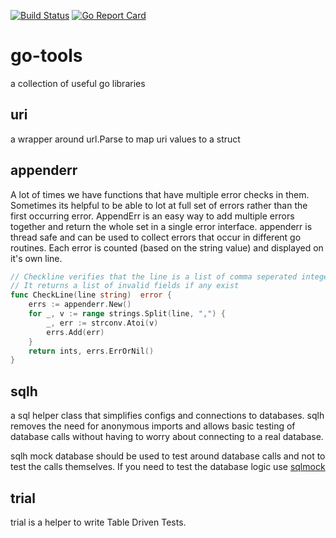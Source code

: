 [![Build Status](https://travis-ci.org/jbsmith7741/go-tools.svg?branch=master)](https://travis-ci.org/jbsmith7741/go-tools)
[![Go Report Card](https://goreportcard.com/badge/github.com/jbsmith7741/go-tools)](https://goreportcard.com/report/github.com/jbsmith7741/go-tools)

# go-tools
a collection of useful go libraries

## uri
a wrapper around url.Parse to map uri values to a struct

## appenderr
A lot of times we have functions that have multiple error checks in them. Sometimes its helpful to be able to lot at full set of errors rather than the first occurring error. AppendErr is an easy way to add multiple errors together and return the whole set in a single error interface. appenderr is thread safe and can be used to collect errors that occur in different go routines. Each error is counted (based on the string value) and displayed on it's own line.

``` go
// Checkline verifies that the line is a list of comma seperated integers.
// It returns a list of invalid fields if any exist
func CheckLine(line string)  error {
    errs := appenderr.New() 
    for _, v := range strings.Split(line, ",") {
        _, err := strconv.Atoi(v)
        errs.Add(err)
    }
    return ints, errs.ErrOrNil()
}

```

## sqlh
a sql helper class that simplifies configs and connections to databases. sqlh removes the need for anonymous imports and allows basic testing of database calls without having to worry about connecting to a real database.

sqlh mock database should be used to test around database calls and not to test the calls themselves. If you need to test the database logic use [sqlmock](https://github.com/DATA-DOG/go-sqlmock)

## trial
trial is a helper to write Table Driven Tests.